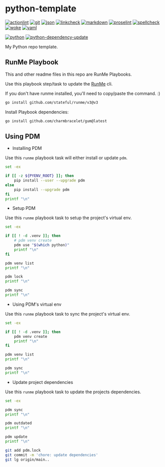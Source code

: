 # python-template

[![actionlint](https://github.com/vpayno/python-template/actions/workflows/actionlint.yaml/badge.svg?branch=main)](https://github.com/vpayno/python-template/actions/workflows/actionlint.yaml)
[![git](https://github.com/vpayno/python-template/actions/workflows/git.yaml/badge.svg?branch=main)](https://github.com/vpayno/python-template/actions/workflows/git.yaml)
[![json](https://github.com/vpayno/python-template/actions/workflows/json.yaml/badge.svg?branch=main)](https://github.com/vpayno/python-template/actions/workflows/json.yaml)
[![linkcheck](https://github.com/vpayno/python-template/actions/workflows/linkcheck.yaml/badge.svg?branch=main)](https://github.com/vpayno/python-template/actions/workflows/linkcheck.yaml)
[![markdown](https://github.com/vpayno/python-template/actions/workflows/markdown.yaml/badge.svg?branch=main)](https://github.com/vpayno/python-template/actions/workflows/markdown.yaml)
[![proselint](https://github.com/vpayno/python-template/actions/workflows/proselint.yaml/badge.svg?branch=main)](https://github.com/vpayno/python-template/actions/workflows/proselint.yaml)
[![spellcheck](https://github.com/vpayno/python-template/actions/workflows/spellcheck.yaml/badge.svg?branch=main)](https://github.com/vpayno/python-template/actions/workflows/spellcheck.yaml)
[![woke](https://github.com/vpayno/python-template/actions/workflows/woke.yaml/badge.svg?branch=main)](https://github.com/vpayno/python-template/actions/workflows/woke.yaml)
[![yaml](https://github.com/vpayno/python-template/actions/workflows/yaml.yaml/badge.svg?branch=main)](https://github.com/vpayno/python-template/actions/workflows/yaml.yaml)

[![python](https://github.com/vpayno/python-template/actions/workflows/python.yaml/badge.svg?branch=main)](https://github.com/vpayno/python-template/actions/workflows/python.yaml)
[![python-dependency-update](https://github.com/vpayno/python-template/actions/workflows/python-dependency-update.yaml/badge.svg?branch=main)](https://github.com/vpayno/python-template/actions/workflows/python-dependency-update.yaml)

My Python repo template.

## RunMe Playbook

This and other readme files in this repo are RunMe Playbooks.

Use this playbook step/task to update the [RunMe](https://runme.dev) cli.

If you don't have runme installed, you'll need to copy/paste the command. :)

```bash { background=false category=runme closeTerminalOnSuccess=true excludeFromRunAll=true interactive=true interpreter=bash name=setup-install-runme promptEnv=true terminalRows=10 }
go install github.com/stateful/runme/v3@v3
```

Install Playbook dependencies:

```bash { background=false category=runme closeTerminalOnSuccess=true excludeFromRunAll=true interactive=true interpreter=bash name=setup-runme-deps promptEnv=true terminalRows=10 }
go install github.com/charmbracelet/gum@latest
```

## Using PDM

- Installing PDM

Use this `runme` playbook task will either install or update `pdm`.

```bash { background=false category=setup closeTerminalOnSuccess=true excludeFromRunAll=true interactive=true interpreter=bash name=setup-pdm-install promptEnv=true terminalRows=10 }
set -ex

if [[ -z ${PYENV_ROOT} ]]; then
    pip install --user --upgrade pdm
else
    pip install --upgrade pdm
fi
printf "\n"
```

- Setup PDM

Use this `runme` playbook task to setup the project's virtual env.

```bash { background=false category=setup closeTerminalOnSuccess=true excludeFromRunAll=true interactive=true interpreter=bash name=setup-pdm-init promptEnv=true terminalRows=10 }
set -ex

if [[ ! -d .venv ]]; then
    # pdm venv create
    pdm use "$(which python)"
    printf "\n"
fi

pdm venv list
printf "\n"

pdm lock
printf "\n"

pdm sync
printf "\n"
```

- Using PDM's virtual env

Use this `runme` playbook task to sync the project's virtual env.

```bash { background=false category=setup closeTerminalOnSuccess=true excludeFromRunAll=true interactive=true interpreter=bash name=setup-pdm-sync promptEnv=true terminalRows=10 }
set -ex

if [[ ! -d .venv ]]; then
    pdm venv create
    printf "\n"
fi

pdm venv list
printf "\n"

pdm sync
printf "\n"
```

- Update project dependencies

Use this `runme` playbook task to update the projects dependencies.

```bash { background=false category=setup closeTerminalOnSuccess=true excludeFromRunAll=true interactive=true interpreter=bash name=setup-pdm-update-deps promptEnv=true terminalRows=10 }
set -ex

pdm sync
printf "\n"

pdm outdated
printf "\n"

pdm update
printf "\n"

git add pdm.lock
git commit -m 'chore: update dependencies'
git lg origin/main..
```
